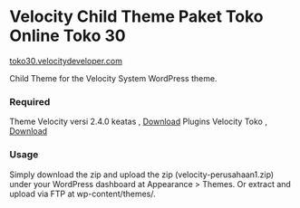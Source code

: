 Velocity Child Theme Paket Toko Online Toko 30
=================
[toko30.velocitydeveloper.com](https://www.toko30.velocitydeveloper.com/)

Child Theme for the Velocity System WordPress theme.

### Required
Theme Velocity versi 2.4.0 keatas , [Download](https://github.com/VelocityDeveloper/velocity/releases/download/v2.4.0/velocity.zip)
Plugins Velocity Toko , [Download](https://github.com/VelocityDeveloper/velocity-toko/releases)

### Usage
Simply download the zip and upload the zip (velocity-perusahaan1.zip) under your WordPress dashboard at Appearance > Themes. Or extract and upload via FTP at wp-content/themes/.

